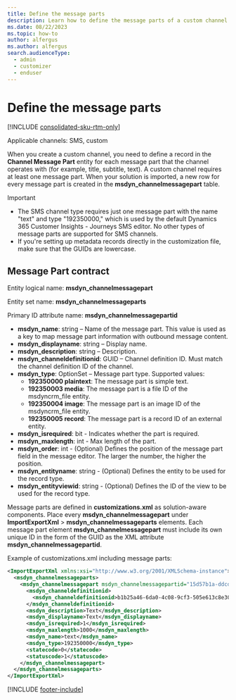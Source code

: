 ```yaml
---
title: Define the message parts
description: Learn how to define the message parts of a custom channel in Dynamics 365 Customer Insights - Journeys.
ms.date: 08/22/2023
ms.topic: how-to
author: alfergus
ms.author: alfergus
search.audienceType: 
  - admin
  - customizer
  - enduser
---
```


# Define the message parts

[!INCLUDE [consolidated-sku-rtm-only](./includes/consolidated-sku-rtm-only.md)]

Applicable channels: SMS, custom

When you create a custom channel, you need to define a record in the **Channel Message Part** entity for each message part that the channel operates with (for example, title, subtitle, text). A custom channel requires at least one message part. When your solution is imported, a new row for every message part is created in the **msdyn_channelmessagepart** table.

> [!IMPORTANT]
>
> - The SMS channel type requires just one message part with the name "text" and type "192350000," which is used by the default Dynamics 365 Customer Insights - Journeys SMS editor. No other types of message parts are supported for SMS channels.
> - If you're setting up metadata records directly in the customization file, make sure that the GUIDs are lowercase.

## Message Part contract

Entity logical name: **msdyn_channelmessagepart**

Entity set name: **msdyn_channelmessageparts**

Primary ID attribute name: **msdyn_channelmessagepartid**

- **msdyn_name**: string – Name of the message part. This value is used as a key to map message part information with outbound message content.
- **msdyn_displayname**: string – Display name.
- **msdyn_description**: string – Description.
- **msdyn_channeldefinitionid**: GUID – Channel definition ID. Must match the channel definition ID of the channel.
- **msdyn_type**: OptionSet – Message part type. Supported values:
  - **192350000 plaintext**: The message part is simple text.
  - **192350003 media**: The message part is a file ID of the msdyncrm_file entity.
  - **192350004 image**: The message part is an image ID of the msdyncrm_file entity.
  - **192350005 record**: The message part is a record ID of an external entity.
- **msdyn_isrequired**: bit - Indicates whether the part is required.
- **msdyn_maxlength**: int - Max length of the part.
- **msdyn_order**: int - (Optional) Defines the position of the message part field in the message editor. The larger the number, the higher the position.
- **msdyn_entityname**: string - (Optional) Defines the entity to be used for the record type.
- **msdyn_entityviewid**: string - (Optional) Defines the ID of the view to be used for the record type.

Message parts are defined in **customizations.xml** as solution-aware components. Place every **msdyn_channelmessagepart** under **ImportExportXml** > **msdyn_channelmessageparts** elements. Each message part element **msdyn_channelmessagepart** must include its own unique ID in the form of the GUID as the XML attribute **msdyn_channelmessagepartid**.

Example of customizations.xml including message parts:

```xml
<ImportExportXml xmlns:xsi="http://www.w3.org/2001/XMLSchema-instance">
  <msdyn_channelmessageparts>
    <msdyn_channelmessagepart msdyn_channelmessagepartid="15d57b1a-ddcd-4bb1-9af6-c691567ab9ef">
      <msdyn_channeldefinitionid>
        <msdyn_channeldefinitionid>b1b25a46-6da0-4c08-9cf3-505e613c8e30</msdyn_channeldefinitionid>
      </msdyn_channeldefinitionid>
      <msdyn_description>Text</msdyn_description>
      <msdyn_displayname>Text</msdyn_displayname>
      <msdyn_isrequired>1</msdyn_isrequired>
      <msdyn_maxlength>1000</msdyn_maxlength>
      <msdyn_name>text</msdyn_name>
      <msdyn_type>192350000</msdyn_type>
      <statecode>0</statecode>
      <statuscode>1</statuscode>
    </msdyn_channelmessagepart>
  </msdyn_channelmessageparts>
</ImportExportXml>
```

[!INCLUDE [footer-include](./includes/footer-banner.md)]
